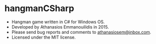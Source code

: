 # hangmanCSharp

* Hangman game written in C# for Windows OS.
* Developed by Athanasios Emmanouilidis in 2015.
* Please send bug reports and comments to athanasiosem@inbox.com.
* Licensed under the MIT license.
